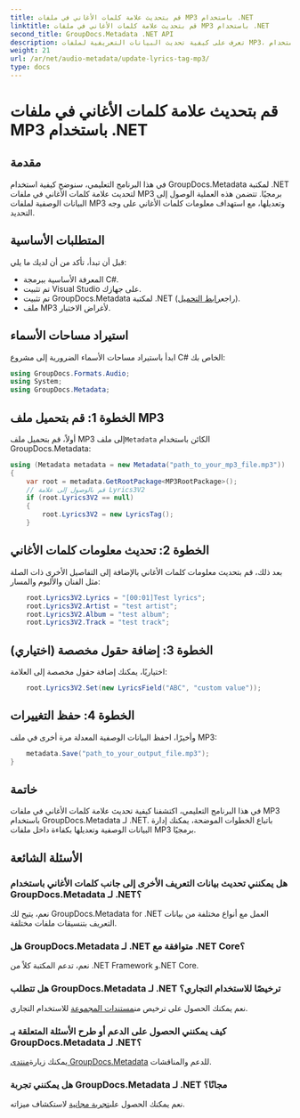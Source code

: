 ```yaml
---
title: قم بتحديث علامة كلمات الأغاني في ملفات MP3 باستخدام .NET
linktitle: قم بتحديث علامة كلمات الأغاني في ملفات MP3 باستخدام .NET
second_title: GroupDocs.Metadata .NET API
description: تعرف على كيفية تحديث البيانات التعريفية لملفات MP3، بما في ذلك تفاصيل كلمات الأغاني والفنان والألبوم برمجيًا باستخدام GroupDocs.Metadata لـ .NET.
weight: 21
url: /ar/net/audio-metadata/update-lyrics-tag-mp3/
type: docs
---
```

# قم بتحديث علامة كلمات الأغاني في ملفات MP3 باستخدام .NET

## مقدمة
في هذا البرنامج التعليمي، سنوضح كيفية استخدام GroupDocs.Metadata لمكتبة .NET لتحديث علامة كلمات الأغاني في ملفات MP3 برمجيًا. تتضمن هذه العملية الوصول إلى البيانات الوصفية لملفات MP3 وتعديلها، مع استهداف معلومات كلمات الأغاني على وجه التحديد.
## المتطلبات الأساسية
قبل أن تبدأ، تأكد من أن لديك ما يلي:
- المعرفة الأساسية ببرمجة C#.
- تم تثبيت Visual Studio على جهازك.
-  تم تثبيت GroupDocs.Metadata لمكتبة .NET (راجع[رابط التحميل](https://releases.groupdocs.com/metadata/net/)).
- ملف MP3 لأغراض الاختبار.

## استيراد مساحات الأسماء
ابدأ باستيراد مساحات الأسماء الضرورية إلى مشروع C# الخاص بك:
```csharp
using GroupDocs.Formats.Audio;
using System;
using GroupDocs.Metadata;
```
## الخطوة 1: قم بتحميل ملف MP3
 أولاً، قم بتحميل ملف MP3 إلى ملف`Metadata` الكائن باستخدام GroupDocs.Metadata:
```csharp
using (Metadata metadata = new Metadata("path_to_your_mp3_file.mp3"))
{
    var root = metadata.GetRootPackage<MP3RootPackage>();
    // قم بالوصول إلى علامة Lyrics3V2
    if (root.Lyrics3V2 == null)
    {
        root.Lyrics3V2 = new LyricsTag();
    }
```
## الخطوة 2: تحديث معلومات كلمات الأغاني
بعد ذلك، قم بتحديث معلومات كلمات الأغاني بالإضافة إلى التفاصيل الأخرى ذات الصلة مثل الفنان والألبوم والمسار:
```csharp
    root.Lyrics3V2.Lyrics = "[00:01]Test lyrics";
    root.Lyrics3V2.Artist = "test artist";
    root.Lyrics3V2.Album = "test album";
    root.Lyrics3V2.Track = "test track";
```
## الخطوة 3: إضافة حقول مخصصة (اختياري)
اختياريًا، يمكنك إضافة حقول مخصصة إلى العلامة:
```csharp
    root.Lyrics3V2.Set(new LyricsField("ABC", "custom value"));
```
## الخطوة 4: حفظ التغييرات
وأخيرًا، احفظ البيانات الوصفية المعدلة مرة أخرى في ملف MP3:
```csharp
    metadata.Save("path_to_your_output_file.mp3");
}
```

## خاتمة
في هذا البرنامج التعليمي، اكتشفنا كيفية تحديث علامة كلمات الأغاني في ملفات MP3 باستخدام GroupDocs.Metadata لـ .NET. باتباع الخطوات الموضحة، يمكنك إدارة البيانات الوصفية وتعديلها بكفاءة داخل ملفات MP3 برمجيًا.

## الأسئلة الشائعة
### هل يمكنني تحديث بيانات التعريف الأخرى إلى جانب كلمات الأغاني باستخدام GroupDocs.Metadata لـ .NET؟
نعم، يتيح لك GroupDocs.Metadata for .NET العمل مع أنواع مختلفة من بيانات التعريف بتنسيقات ملفات مختلفة.
### هل GroupDocs.Metadata لـ .NET متوافقة مع .NET Core؟
نعم، تدعم المكتبة كلاً من .NET Framework و.NET Core.
### هل تتطلب GroupDocs.Metadata لـ .NET ترخيصًا للاستخدام التجاري؟
 نعم يمكنك الحصول على ترخيص من[مستندات المجموعة](https://purchase.groupdocs.com/buy) للاستخدام التجاري.
### كيف يمكنني الحصول على الدعم أو طرح الأسئلة المتعلقة بـ GroupDocs.Metadata لـ .NET؟
 يمكنك زيارة[منتدى GroupDocs.Metadata](https://forum.groupdocs.com/c/metadata/14) للدعم والمناقشات.
### هل يمكنني تجربة GroupDocs.Metadata لـ .NET مجانًا؟
 نعم يمكنك الحصول على[تجربة مجانية](https://releases.groupdocs.com/) لاستكشاف ميزاته.